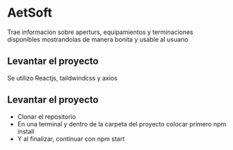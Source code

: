 # AetSoft

Trae informacion sobre aperturs, equipamientos y terminaciones disponibles mostrandolas de manera bonita y usable al usuario

## Levantar el proyecto

Se utilizo Reactjs, taildwindcss y axios

## Levantar el proyecto

- Clonar el repositorio
- En una terminal y dentro de la carpeta del proyecto colocar primero npm install
- Y al finalizar, continuar con npm start
